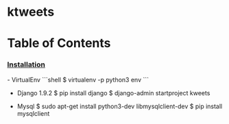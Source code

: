 # ktweets




# Table of Contents  
### [Installation](#Installation)  

<a name="Installation"/>
- VirtualEnv
```shell
    $ virtualenv -p python3 env
```

- Django 1.9.2
    $ pip install django
    $ django-admin startproject kweets

- Mysql
    $ sudo apt-get install python3-dev libmysqlclient-dev
    $ pip install mysqlclient
